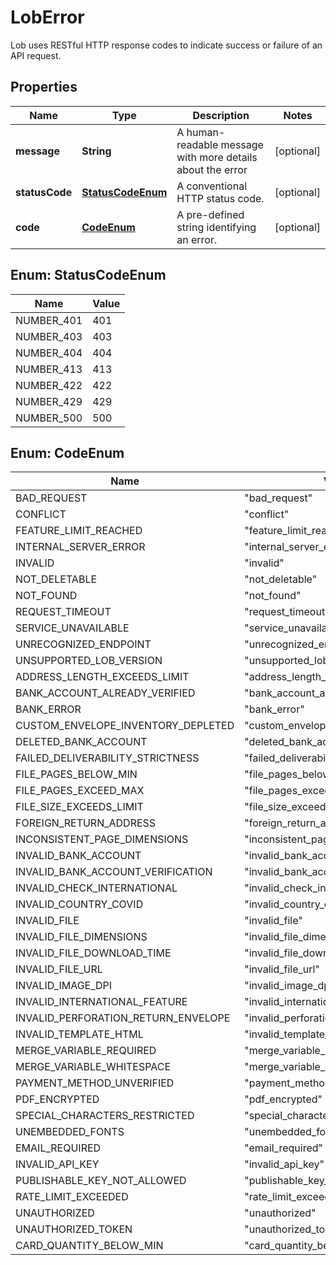 

# LobError

Lob uses RESTful HTTP response codes to indicate success or failure of an API request.

## Properties

Name | Type | Description | Notes
------------ | ------------- | ------------- | -------------
**message** | **String** | A human-readable message with more details about the error |  [optional]
**statusCode** | [**StatusCodeEnum**](#StatusCodeEnum) | A conventional HTTP status code. |  [optional]
**code** | [**CodeEnum**](#CodeEnum) | A pre-defined string identifying an error. |  [optional]



## Enum: StatusCodeEnum

Name | Value
---- | -----
NUMBER_401 | 401
NUMBER_403 | 403
NUMBER_404 | 404
NUMBER_413 | 413
NUMBER_422 | 422
NUMBER_429 | 429
NUMBER_500 | 500



## Enum: CodeEnum

Name | Value
---- | -----
BAD_REQUEST | &quot;bad_request&quot;
CONFLICT | &quot;conflict&quot;
FEATURE_LIMIT_REACHED | &quot;feature_limit_reached&quot;
INTERNAL_SERVER_ERROR | &quot;internal_server_error&quot;
INVALID | &quot;invalid&quot;
NOT_DELETABLE | &quot;not_deletable&quot;
NOT_FOUND | &quot;not_found&quot;
REQUEST_TIMEOUT | &quot;request_timeout&quot;
SERVICE_UNAVAILABLE | &quot;service_unavailable&quot;
UNRECOGNIZED_ENDPOINT | &quot;unrecognized_endpoint&quot;
UNSUPPORTED_LOB_VERSION | &quot;unsupported_lob_version&quot;
ADDRESS_LENGTH_EXCEEDS_LIMIT | &quot;address_length_exceeds_limit&quot;
BANK_ACCOUNT_ALREADY_VERIFIED | &quot;bank_account_already_verified&quot;
BANK_ERROR | &quot;bank_error&quot;
CUSTOM_ENVELOPE_INVENTORY_DEPLETED | &quot;custom_envelope_inventory_depleted&quot;
DELETED_BANK_ACCOUNT | &quot;deleted_bank_account&quot;
FAILED_DELIVERABILITY_STRICTNESS | &quot;failed_deliverability_strictness&quot;
FILE_PAGES_BELOW_MIN | &quot;file_pages_below_min&quot;
FILE_PAGES_EXCEED_MAX | &quot;file_pages_exceed_max&quot;
FILE_SIZE_EXCEEDS_LIMIT | &quot;file_size_exceeds_limit&quot;
FOREIGN_RETURN_ADDRESS | &quot;foreign_return_address&quot;
INCONSISTENT_PAGE_DIMENSIONS | &quot;inconsistent_page_dimensions&quot;
INVALID_BANK_ACCOUNT | &quot;invalid_bank_account&quot;
INVALID_BANK_ACCOUNT_VERIFICATION | &quot;invalid_bank_account_verification&quot;
INVALID_CHECK_INTERNATIONAL | &quot;invalid_check_international&quot;
INVALID_COUNTRY_COVID | &quot;invalid_country_covid&quot;
INVALID_FILE | &quot;invalid_file&quot;
INVALID_FILE_DIMENSIONS | &quot;invalid_file_dimensions&quot;
INVALID_FILE_DOWNLOAD_TIME | &quot;invalid_file_download_time&quot;
INVALID_FILE_URL | &quot;invalid_file_url&quot;
INVALID_IMAGE_DPI | &quot;invalid_image_dpi&quot;
INVALID_INTERNATIONAL_FEATURE | &quot;invalid_international_feature&quot;
INVALID_PERFORATION_RETURN_ENVELOPE | &quot;invalid_perforation_return_envelope&quot;
INVALID_TEMPLATE_HTML | &quot;invalid_template_html&quot;
MERGE_VARIABLE_REQUIRED | &quot;merge_variable_required&quot;
MERGE_VARIABLE_WHITESPACE | &quot;merge_variable_whitespace&quot;
PAYMENT_METHOD_UNVERIFIED | &quot;payment_method_unverified&quot;
PDF_ENCRYPTED | &quot;pdf_encrypted&quot;
SPECIAL_CHARACTERS_RESTRICTED | &quot;special_characters_restricted&quot;
UNEMBEDDED_FONTS | &quot;unembedded_fonts&quot;
EMAIL_REQUIRED | &quot;email_required&quot;
INVALID_API_KEY | &quot;invalid_api_key&quot;
PUBLISHABLE_KEY_NOT_ALLOWED | &quot;publishable_key_not_allowed&quot;
RATE_LIMIT_EXCEEDED | &quot;rate_limit_exceeded&quot;
UNAUTHORIZED | &quot;unauthorized&quot;
UNAUTHORIZED_TOKEN | &quot;unauthorized_token&quot;
CARD_QUANTITY_BELOW_MIN | &quot;card_quantity_below_min&quot;



